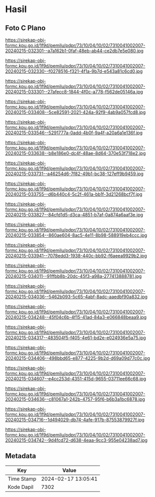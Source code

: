 # Hasil

## Foto C Plano

https://sirekap-obj-formc.kpu.go.id/1f9d/pemilu/pdpr/73/10/04/10/02/7310041002007-20240215-032301--a7a162b1-0faf-48eb-ab44-ce2db7e5e080.jpg

https://sirekap-obj-formc.kpu.go.id/1f9d/pemilu/pdpr/73/10/04/10/02/7310041002007-20240215-032330--f0278516-f321-4f1a-9b7d-e543a81c6cd0.jpg

https://sirekap-obj-formc.kpu.go.id/1f9d/pemilu/pdpr/73/10/04/10/02/7310041002007-20240215-033301--27afecc8-1844-4f0c-a778-f562de05146a.jpg

https://sirekap-obj-formc.kpu.go.id/1f9d/pemilu/pdpr/73/10/04/10/02/7310041002007-20240215-033408--5ce82591-2021-424a-92f9-4ab9a057fcd8.jpg

https://sirekap-obj-formc.kpu.go.id/1f9d/pemilu/pdpr/73/10/04/10/02/7310041002007-20240215-033546--5291777a-0add-4b0f-9a4f-a20a6a1e136f.jpg

https://sirekap-obj-formc.kpu.go.id/1f9d/pemilu/pdpr/73/10/04/10/02/7310041002007-20240215-033638--b8e186e0-dc4f-48ae-8d64-370e53f718e2.jpg

https://sirekap-obj-formc.kpu.go.id/1f9d/pemilu/pdpr/73/10/04/10/02/7310041002007-20240215-033731--a46254d6-7f82-49b1-bc38-127eff9b9459.jpg

https://sirekap-obj-formc.kpu.go.id/1f9d/pemilu/pdpr/73/10/04/10/02/7310041002007-20240215-033755--d6b440c4-5c2f-461a-bb1f-3d21268bcf7f.jpg

https://sirekap-obj-formc.kpu.go.id/1f9d/pemilu/pdpr/73/10/04/10/02/7310041002007-20240215-033827--84cfd1d5-d3ca-4851-b7af-0a874a6aaf3e.jpg

https://sirekap-obj-formc.kpu.go.id/1f9d/pemilu/pdpr/73/10/04/10/02/7310041002007-20240215-033854--860ae604-8ac5-4e11-8b98-588919eb4ccc.jpg

https://sirekap-obj-formc.kpu.go.id/1f9d/pemilu/pdpr/73/10/04/10/02/7310041002007-20240215-033941--7078edd3-1938-440c-bb92-f6aeea9929b2.jpg

https://sirekap-obj-formc.kpu.go.id/1f9d/pemilu/pdpr/73/10/04/10/02/7310041002007-20240215-034011--91ffbb8b-20dc-45f3-a98a-277413888781.jpg

https://sirekap-obj-formc.kpu.go.id/1f9d/pemilu/pdpr/73/10/04/10/02/7310041002007-20240215-034036--5462b093-5c65-4abf-8adc-aaedbf90a832.jpg

https://sirekap-obj-formc.kpu.go.id/1f9d/pemilu/pdpr/73/10/04/10/02/7310041002007-20240215-034248--45f04c6b-4f15-41ad-84a3-e066848beaa9.jpg

https://sirekap-obj-formc.kpu.go.id/1f9d/pemilu/pdpr/73/10/04/10/02/7310041002007-20240215-034317--483504f5-f405-4e61-bd2e-e024936e5a75.jpg

https://sirekap-obj-formc.kpu.go.id/1f9d/pemilu/pdpr/73/10/04/10/02/7310041002007-20240215-034406--498bbd65-e877-4225-9b2d-d69a09d77c0c.jpg

https://sirekap-obj-formc.kpu.go.id/1f9d/pemilu/pdpr/73/10/04/10/02/7310041002007-20240215-034607--e4cc253d-4351-415d-9655-03711ee66c68.jpg

https://sirekap-obj-formc.kpu.go.id/1f9d/pemilu/pdpr/73/10/04/10/02/7310041002007-20240215-034636--c81067a1-242b-4757-95f6-b6b3a1bc6878.jpg

https://sirekap-obj-formc.kpu.go.id/1f9d/pemilu/pdpr/73/10/04/10/02/7310041002007-20240215-034716--1d494029-db74-4afe-917b-87553879927f.jpg

https://sirekap-obj-formc.kpu.go.id/1f9d/pemilu/pdpr/73/10/04/10/02/7310041002007-20240215-034742--9d4fcd72-d638-4eaa-9cc3-955e04238ad7.jpg


## Metadata

| Key        | Value               |
| ---------- | ------------------- |
| Time Stamp | 2024-02-17 13:05:41 |
| Kode Dapil | 7302                |



